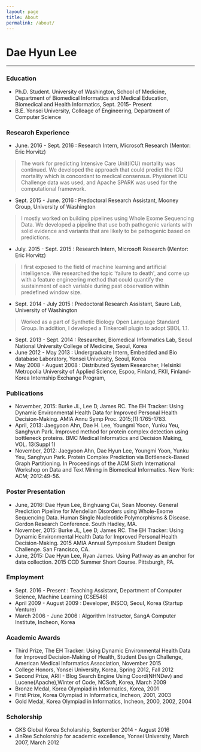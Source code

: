 ```yaml
---
layout: page
title: About
permalink: /about/
---
```


Dae Hyun Lee
============

---


### Education
- Ph.D. Student. University of Washington, School of Medicine, Department of Biomedical Informatics and Medical Education, Biomedical and Health Informatics, Sept. 2015- Present
- B.E.		Yonsei University, Colleage of Engineering, Department of Computer Science

### Research Experience

- June. 2016 - Sept. 2016 : Research Intern, Microsoft Research (Mentor: Eric Horvitz)

> The work for predicting Intensive Care Unit(ICU) mortality was continued. We developed the approach that could predict the ICU mortality which is concordant to medical consensus. Physionet ICU Challenge data was used, and Apache SPARK was used for the computational framework.

- Sept. 2015 - June. 2016 : Predoctoral Research Assistant, Mooney Group<mooneygroup>, University of Washington

> I mostly worked on building pipelines using Whole Exome Sequencing Data. We developed a pipeline that use both pathogenic variants with solid evidence and variants that are likely to be pathogenic based on predictions.

- July. 2015 - Sept. 2015 : Research Intern, Microsoft Research (Mentor: Eric Horvitz)

> I first exposed to the field of machine learning and artificial intelligence. We researched the topic 'failure to death', and come up with a feature engineering method that could quantify the sustainment of each variable during past observation within predefined window size.

- Sept. 2014 - July 2015 : Predoctoral Research Assistant, Sauro Lab<saurogroup>, University of Washington

> Worked as a part of Synthetic Biology Open Language Standard Group. In addition, I developed a Tinkercell plugin to adopt SBOL 1.1.

- Sept. 2013 - Sept. 2014 : Researcher, Biomedical Informatics Lab, Seoul National University College of Medicine, Seoul, Korea
-  June 2012 - May 2013 : Undergraduate Intern, Embedded and Bio database Laboratory, Yonsei University, Seoul, Korea
- May 2008 - August 2008 : Distributed System Researcher, Helsinki Metropolia University of Applied Science, Espoo, Finland, FKII, Finland-Korea Internship Exchange Program, 

### Publications
 - November, 2015: Burke JL, Lee D, James RC. The EH Tracker: Using Dynamic Environmental Health Data for Improved Personal Health Decision-Making. AMIA Annu Symp Proc. 2015;(1):1765-1783.
 - April, 2013: Jaegyoon Ahn, Dae H. Lee, Youngmi Yoon, Yunku Yeu, Sanghyun Park. Improved method for protein complex detection using bottleneck proteins.  BMC Medical Informatics and Decision Making, VOL. 13(Suppl 1)
 - November, 2012: Jaegyoon Ahn, Dae Hyun Lee, Youngmi Yoon, Yunku Yeu, Sanghyun Park. Protein Complex Prediction via Bottleneck-Based Graph Partitioning. In Proceedings of the ACM Sixth International Workshop on Data and Text Mining in Biomedical Informatics. New York: ACM; 2012:49-56.

### Poster Presentation
 - June, 2016: Dae Hyun Lee, Binghuang Cai, Sean Mooney. General Prediction Pipeline for Mendelian Disorders using Whole-Exome Sequencing Data. Human Single Nucleotide Polymorphisms & Disease.
Gordon Research Conference. South Hadley, MA.
 - November, 2015: Burke JL, Lee D, James RC. The EH Tracker: Using Dynamic Environmental Health Data for Improved Personal Health Decision-Making. 2015 AMIA Annual Symposium Student Design Challenge. San Francisco, CA. 
 - June, 2015: Dae Hyun Lee, Ryan James. Using Pathway as an anchor for data collection. 2015 CCD Summer Short Course. Pittsburgh, PA.

### Employment
- Sept. 2016 - Present : Teaching Assistant, Department of Computer Science, Machine Learning (CSE546)
- April 2009 - August 2009 : Developer, INSCO, Seoul, Korea (Startup Venture)
-  March 2006 - June 2006 : Algorithm Instructor, SangA Computer Institute, Incheon, Korea

### Academic Awards


 - Third Prize, The EH Tracker: Using Dynamic Environmental Health Data for Improved Decision-Making of Health, Student Design Challenge, American Medical Informatics Association, November 2015
 - College Honors, Yonsei University, Korea, Spring 2012, Fall 2012
 - Second Prize, ARII - Blog Search Engine Using Coord(NHNDev) and Lucene(Apache),Winter of Code, NCSoft, Korea, March 2009
 - Bronze Medal, Korea Olympiad in Informatics, Korea, 2001
 - First Prize, Korea Olympiad in Informatics, Incheon, 2001, 2003
 - Gold Medal, Korea Olympiad in Informatics, Incheon, 2000, 2002, 2004


### Scholorship
 - GKS Global Korea Scholarship, September 2014 - August 2016
 - JinRee Scholorship for academic excellence, Yonsei University, March 2007, March 2012

